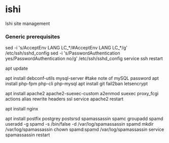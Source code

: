 # ishi
Ishi site management

### Generic prerequisites
sed -i 's/AcceptEnv LANG LC_\*/#AcceptEnv LANG LC_\*/g' /etc/ssh/sshd_config
sed -i 's/PasswordAuthentication yes/PasswordAuthentication no/g' /etc/ssh/sshd_config
service ssh restart

apt update

apt install debconf-utils mysql-server #take note of mySQL password
apt install php-fpm php-cli php-mysql
apt install git fail2ban letsencrypt

apt install apache2 apache2-suexec-custom
a2enmod suexec proxy_fcgi actions alias rewrite headers ssl
service apache2 restart

apt install nginx

apt install postfix postgrey postsrsd spamassassin spamc
groupadd spamd
useradd -g spamd -s /bin/false -d /var/log/spamassassin spamd
mkdir /var/log/spamassassin
chown spamd:spamd /var/log/spamassassin
service spamassassin restart

